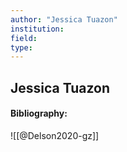 ```yaml
---
author: "Jessica Tuazon"
institution:
field:
type:
---
```


## Jessica Tuazon
#### Bibliography:

![[@Delson2020-gz]]